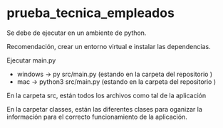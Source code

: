 # prueba_tecnica_empleados

Se debe de ejecutar en un ambiente de python.

Recomendación, crear un entorno virtual e instalar las dependencias.

Ejecutar main.py

- windows -> py src/main.py (estando en la carpeta del repositorio )
- mac -> python3 src/main.py (estando en la carpeta del repositorio )

En la carpeta src, están todos los archivos como tal de la aplicación

En la carpetar classes, están las diferentes clases para oganizar la información para el correcto funcionamiento de la aplicación.
